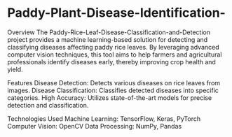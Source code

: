 # Paddy-Plant-Disease-Identification-

Overview
The Paddy-Rice-Leaf-Disease-Classification-and-Detection project provides a machine learning-based solution for detecting and classifying diseases affecting paddy rice leaves. By leveraging advanced computer vision techniques, this tool aims to help farmers and agricultural professionals identify diseases early, thereby improving crop health and yield.

Features
Disease Detection: Detects various diseases on rice leaves from images.
Disease Classification: Classifies detected diseases into specific categories.
High Accuracy: Utilizes state-of-the-art models for precise detection and classification.

Technologies Used
Machine Learning: TensorFlow, Keras, PyTorch
Computer Vision: OpenCV
Data Processing: NumPy, Pandas
